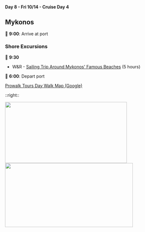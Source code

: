 #### Day 8 - Fri 10/14 - Cruise Day 4
## **Mykonos**

🚢 **9:00**: Arrive at port

### Shore Excursions
🏰 **9:30** 
* W&R - [Sailing Trip Around Mykonos' Famous Beaches](https://www.carnival.com/shore-excursions/mykonos/sailing-trip-around-mykonos-famous-beaches-791006?selectedVariant=PR20221011010791006202210140930) (5 hours)

🚢 **6:00**: Depart port

[Prowalk Tours Day Walk Map (Google)](https://www.google.com/maps/d/u/0/viewer?entry=yt&mid=1MkkZgv_bRxTXpCCAZoitdRvj8OhqmGzy&ll=37.44579751131827%2C25.33094954188767&z=18)

::right::

<img src="/mykonos-windmills.jpg" height="200" width="400" style="margin:auto">
<br>
<img src="/mykonos-little-venice.jpg" height="210" width="420" style="margin:auto">